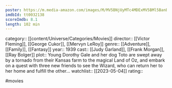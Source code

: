 ```yaml
---
poster: https://m.media-amazon.com/images/M/MV5BNjUyMTc4MDExMV5BMl5BanBnXkFtZTgwNDg0NDIwMjE@._V1_SX300.jpg
imdbId: tt0032138
scoreImdb: 8.1
length: 102 min
---
```


category:: [[content/Universe/Categories/Movies]]
director:: [[Victor Fleming]], [[George Cukor]], [[Mervyn LeRoy]]
genre:: [[Adventure]], [[Family]], [[Fantasy]]
year:: 1939
cast:: [[Judy Garland]], [[Frank Morgan]], [[Ray Bolger]]
plot:: Young Dorothy Gale and her dog Toto are swept away by a tornado from their Kansas farm to the magical Land of Oz, and embark on a quest with three new friends to see the Wizard, who can return her to her home and fulfill the other...
watchlist:: [[2023-05-04]]
rating::

#movies 


